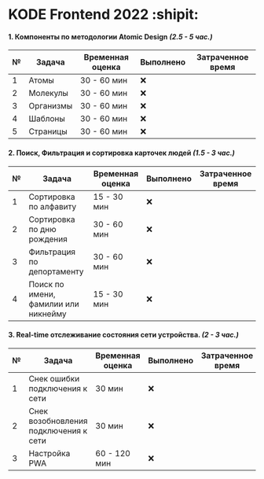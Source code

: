 # KODE Frontend 2022 :shipit:

#### 1. Компоненты по методологии Atomic Design **_(2.5 - 5 час.)_**

| №   | Задача    | Временная оценка | Выполнено | Затраченное время |
| --- | --------- | ---------------- | --------- | ----------------- |
| 1   | Атомы     | 30 - 60 мин      | :x:       |
| 2   | Молекулы  | 30 - 60 мин      | :x:       |
| 3   | Организмы | 30 - 60 мин      | :x:       |
| 4   | Шаблоны   | 30 - 60 мин      | :x:       |
| 5   | Страницы  | 30 - 60 мин      | :x:       |

#### 2. Поиск, Фильтрация и сортировка карточек людей **_(1.5 - 3 час.)_**

| №   | Задача                               | Временная оценка | Выполнено | Затраченное время |
| --- | ------------------------------------ | ---------------- | --------- | ----------------- |
| 1   | Сортировка по алфавиту               | 15 - 30 мин      | :x:       |
| 2   | Сортировка по дню рождения           | 30 - 60 мин      | :x:       |
| 3   | Фильтрация по депортаменту           | 30 - 60 мин      | :x:       |
| 4   | Поиск по имени, фамилии или никнейму | 15 - 30 мин      | :x:       |

#### 3. Real-time отслеживание состояния сети устройства. **_(2 - 3 час.)_**

| №   | Задача                                | Временная оценка | Выполнено | Затраченное время |
| --- | ------------------------------------- | ---------------- | --------- | ----------------- |
| 1   | Снек ошибки подключения к сети        | 30 мин           | :x:       |
| 2   | Снек возобновления подключения к сети | 30 мин           | :x:       |
| 3   | Настройка PWA                         | 60 - 120 мин     | :x:       |
